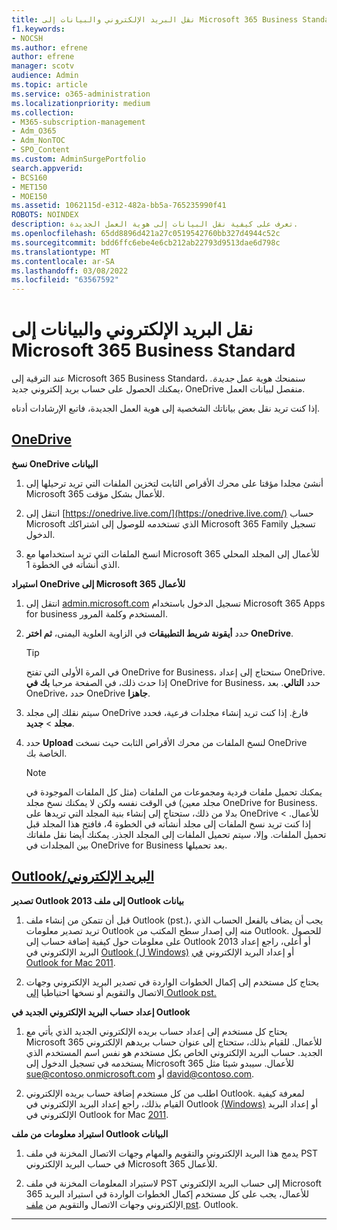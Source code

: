 ```yaml
---
title: نقل البريد الإلكتروني والبيانات إلى Microsoft 365 Business Standard
f1.keywords:
- NOCSH
ms.author: efrene
author: efrene
manager: scotv
audience: Admin
ms.topic: article
ms.service: o365-administration
ms.localizationpriority: medium
ms.collection:
- M365-subscription-management
- Adm_O365
- Adm_NonTOC
- SPO_Content
ms.custom: AdminSurgePortfolio
search.appverid:
- BCS160
- MET150
- MOE150
ms.assetid: 1062115d-e312-482a-bb5a-765235990f41
ROBOTS: NOINDEX
description: تعرف على كيفية نقل البيانات إلى هوية العمل الجديدة.
ms.openlocfilehash: 65dd8896d421a27c0519542760bb327d4944c52c
ms.sourcegitcommit: bdd6ffc6ebe4e6cb212ab22793d9513dae6d798c
ms.translationtype: MT
ms.contentlocale: ar-SA
ms.lasthandoff: 03/08/2022
ms.locfileid: "63567592"
---
```

# <a name="move-email-and-data-to-microsoft-365-business-standard"></a>نقل البريد الإلكتروني والبيانات إلى Microsoft 365 Business Standard

عند الترقية إلى Microsoft 365 Business Standard، سنمنحك هوية عمل *جديدة.* يمكنك الحصول على حساب بريد إلكتروني جديد، OneDrive منفصل لبيانات العمل. 
  
إذا كنت تريد نقل بعض بياناتك الشخصية إلى هوية العمل الجديدة، فاتبع الإرشادات أدناه.
  
## <a name="onedrive"></a>[OneDrive](#tab/OneDrive)
  
 **نسخ OneDrive البيانات**
1. أنشئ مجلدا مؤقتا على محرك الأقراص الثابت لتخزين الملفات التي تريد ترحيلها إلى Microsoft 365 للأعمال بشكل مؤقت.
    
2. انتقل إلى [https://onedrive.live.com/](https://onedrive.live.com/) حساب Microsoft الذي تستخدمه للوصول إلى اشتراكك Microsoft 365 Family تسجيل الدخول. 
    
3. انسخ الملفات التي تريد استخدامها مع Microsoft 365 للأعمال إلى المجلد المحلي الذي أنشأته في الخطوة 1.
    
 **استيراد OneDrive إلى Microsoft 365 للأعمال**
1. انتقل إلى [admin.microsoft.com](https://go.microsoft.com/fwlink/?LinkId=816877) تسجيل الدخول باستخدام Microsoft 365 Apps for business المستخدم وكلمة المرور. 
    
2. حدد **أيقونة شريط التطبيقات** في الزاوية العلوية اليمنى، **ثم اختر OneDrive**.
  
    > [!TIP]
    > في المرة الأولى التي تفتح OneDrive for Business، ستحتاج إلى إعداد OneDrive. إذا حدث ذلك، في الصفحة مرحبا **بك في** OneDrive for Business، حدد **التالي**. بعد OneDrive، حدد OneDrive **جاهزا**. 
  
3. سيتم نقلك إلى مجلد OneDrive فارغ. إذا كنت تريد إنشاء مجلدات فرعية، فحدد **مجلد** \> **جديد**.

4. حدد **Upload** لنسخ الملفات من محرك الأقراص الثابت حيث نسخت OneDrive الخاصة بك. 
  
    > [!NOTE]
    >  يمكنك تحميل ملفات فردية ومجموعات من الملفات (مثل كل الملفات الموجودة في مجلد معين) في الوقت نفسه ولكن لا يمكنك نسخ مجلد OneDrive for Business. بدلا من ذلك، ستحتاج إلى إنشاء بنية المجلد التي تريدها على OneDrive للأعمال. > إذا كنت تريد نسخ الملفات إلى مجلد أنشأته في الخطوة 4، فافتح هذا المجلد قبل تحميل الملفات. وإلا، سيتم تحميل الملفات إلى المجلد الجذر. يمكنك أيضا نقل ملفاتك بين المجلدات في OneDrive for Business بعد تحميلها. 
  
## <a name="outlookemail"></a>[Outlook/البريد الإلكتروني](#tab/Outlook)
  
 **تصدير Outlook 2013 إلى ملف Outlook بيانات**
1. قبل أن تتمكن من إنشاء ملف Outlook (pst.)، يجب أن يضاف بالفعل الحساب الذي تريد تصدير معلومات Outlook منه إلى إصدار سطح المكتب من Outlook. للحصول على معلومات حول كيفية إضافة حساب إلى Outlook 2013 أو أعلى، راجع إعداد البريد الإلكتروني في [Outlook (ل Windows)](https://support.microsoft.com/office/6e27792a-9267-4aa4-8bb6-c84ef146101b) أو إعداد البريد الإلكتروني [في Outlook for Mac 2011](https://support.microsoft.com/office/de372dc4-9648-4044-a76c-e8a60e178d54).
    
2. يحتاج كل مستخدم إلى إكمال الخطوات الواردة في تصدير البريد الإلكتروني وجهات الاتصال والتقويم أو نسخها احتياطيا [إلى Outlook pst.](https://support.microsoft.com/office/14252b52-3075-4e9b-be4e-ff9ef1068f91)
    
 **إعداد حساب البريد الإلكتروني الجديد في Outlook**
1. يحتاج كل مستخدم إلى إعداد حساب بريده الإلكتروني الجديد الذي يأتي مع Microsoft 365 للأعمال. للقيام بذلك، ستحتاج إلى عنوان حساب بريدهم الإلكتروني الجديد. حساب البريد الإلكتروني الخاص بكل مستخدم هو نفس اسم المستخدم الذي يستخدمه في تسجيل الدخول إلى Microsoft 365 للأعمال. سيبدو شيئا مثل sue@contoso.onmicrosoft.com أو david@contoso.com.
    
2. اطلب من كل مستخدم إضافة حساب بريده الإلكتروني Outlook. لمعرفة كيفية القيام بذلك، راجع إعداد البريد الإلكتروني في Outlook [(Windows)](https://support.microsoft.com/office/6e27792a-9267-4aa4-8bb6-c84ef146101b) أو إعداد البريد الإلكتروني في Outlook for Mac [2011](https://support.microsoft.com/office/de372dc4-9648-4044-a76c-e8a60e178d54).
    
 **استيراد معلومات من ملف Outlook البيانات**
1. يدمج هذا البريد الإلكتروني والتقويم والمهام وجهات الاتصال المخزنة في ملف PST في حساب البريد الإلكتروني Microsoft 365 للأعمال.
    
2. لاستيراد المعلومات المخزنة في ملف PST إلى حساب البريد الإلكتروني Microsoft 365 للأعمال، يجب على كل مستخدم إكمال الخطوات الواردة في استيراد البريد الإلكتروني وجهات الاتصال والتقويم من [ملف pst](https://support.microsoft.com/office/431a8e9a-f99f-4d5f-ae48-ded54b3440ac). Outlook.
    
---


